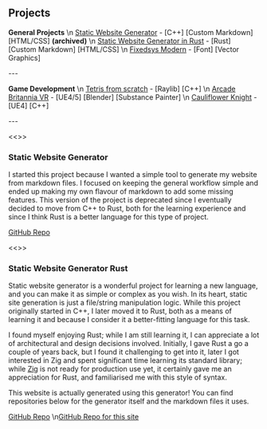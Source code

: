 ## Projects

**General Projects**
\n [Static Website Generator](#delwg) - [C++] [Custom Markdown] [HTML/CSS] **(archived)** 
\n [Static Website Generator in Rust](#delwgrust) - [Rust] [Custom Markdown] [HTML/CSS]
\n [Fixedsys Modern](#fixedsys) - [Font] [Vector Graphics]

\---

**Game Development**
\n [Tetris from scratch](#tetris) - [Raylib] [C++]
\n [Arcade Britannia VR](#arcade) - [UE4/5] [Blender] [Substance Painter]
\n [Cauliflower Knight](#knight) - [UE4] [C++]

\---

<<<delwg>>>
### Static Website Generator
I started this project because I wanted a simple tool to generate my website from markdown files. I focused on keeping the general workflow simple and ended up making my own flavour of markdown to add some missing features. This version of the project is deprecated since I eventually decided to move from C++ to Rust, both for the learning experience and since I think Rust is a better language for this type of project. 

[GitHub Repo](https://github.com/delinx/delwg) 


<<<delwgrust>>>
### Static Website Generator Rust
Static website generator is a wonderful project for learning a new language, and you can make it as simple or complex as you wish. In its heart, static site generation is just a file/string manipulation logic. While this project originally started in C++, I later moved it to Rust, both as a means of learning it and because I consider it a better-fitting language for this task. 

I found myself enjoying Rust; while I am still learning it, I can appreciate a lot of architectural and design decisions involved. Initially, I gave Rust a go a couple of years back, but I found it challenging to get into it, later I got interested in Zig and spent significant time learning its standard library; while [Zig](https://ziglang.org/) is not ready for production use yet, it certainly gave me an appreciation for Rust, and familiarised me with this style of syntax. 

This website is actually generated using this generator! You can find repositories below for the generator itself and the markdown files it uses. 

[GitHub Repo](https://github.com/delinx/delwgrust) 
\n[GitHub Repo for this site](https://github.com/delinx/delwg-del.cx) 

